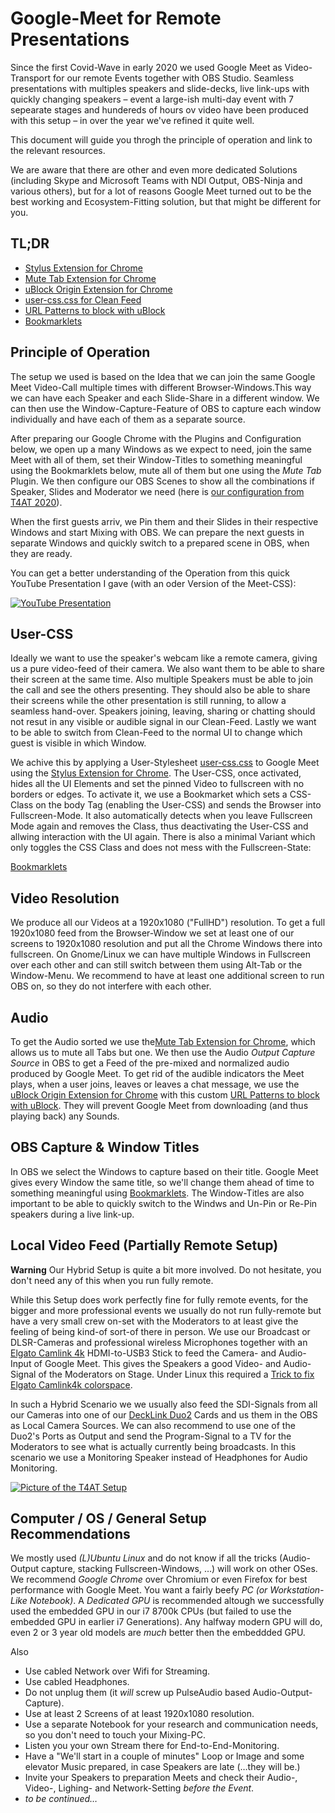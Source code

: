 Google-Meet for Remote Presentations
====================================
Since the first Covid-Wave in early 2020 we used Google Meet as Video-Transport for our remote Events together with OBS Studio.
Seamless presentations with multiples speakers and slide-decks, live link-ups with quickly changing speakers – event a large-ish multi-day event with 7 sepearate stages and hundereds of hours ov video have been produced with this setup – in over the year we've refined it quite well.

This document will guide you throgh the principle of operation and link to the relevant resources.

We are aware that there are other and even more dedicated Solutions (including Skype and Microsoft Teams with NDI Output, OBS-Ninja and various others), but for a lot of reasons Google Meet turned out to be the best working and Ecosystem-Fitting solution, but that might be different for you.


TL;DR
-----
 - [Stylus Extension for Chrome](https://chrome.google.com/webstore/detail/stylus/clngdbkpkpeebahjckkjfobafhncgmne)
 - [Mute Tab Extension for Chrome](https://chrome.google.com/webstore/detail/mute-tab/blljobffcekcbopmkgfhpcjmbfnelkfg)
 - [uBlock Origin Extension for Chrome](https://chrome.google.com/webstore/detail/ublock-origin/cjpalhdlnbpafiamejdnhcphjbkeiagm?hl=de)
 - [user-css.css for Clean Feed](user-css.css)
 - [URL Patterns to block with uBlock](ublock-url-patterns.txt)
 - [Bookmarklets](https://mazdermind.de/googlemeet-presentation-css/bookmarklets.html)


Principle of Operation
----------------------
The setup we used is based on the Idea that we can join the same Google Meet Video-Call multiple times with different Browser-Windows.This way we can have each Speaker and each Slide-Share in a different window. We can then use the Window-Capture-Feature of OBS to capture each window individually and have each of them as a separate source.

After preparing our Google Chrome with the Plugins and Configuration below, we open up a many Windows as we expect to need, join the same Meet with all of them, set their Window-Titles to something meaningful using the Bookmarklets below, mute all of them but one using the *Mute Tab* Plugin. We then configure our OBS Scenes to show all the combinations if Speaker, Slides and Moderator we need (here is [our configuration from T4AT 2020](T4AT_Live.json)).

When the first guests arriv, we Pin them and their Slides in their respective Windows and start Mixing with OBS. We can prepare the next guests in separate Windows and quickly switch to a prepared scene in OBS, when they are ready.

You can get a better understanding of the Operation from this quick YouTube Presentation I gave (with an oder Version of the Meet-CSS):

[![YouTube Presentation](https://img.youtube.com/vi/uoKLjwIZgiw/0.jpg)](https://www.youtube.com/watch?v=uoKLjwIZgiw)


User-CSS
--------
Ideally we want to use the speaker's webcam like a remote camera, giving us a pure video-feed of their camera. We also want them to be able to share their screen at the same time. Also multiple Speakers must be able to join the call and see the others presenting. They should also be able to share their screens while the other presentation is still running, to allow a seamless hand-over. Speakers joining, leaving, sharing or chatting should not resut in any visible or audible signal in our Clean-Feed. Lastly we want to be able to switch from Clean-Feed to the normal UI to change which guest is visible in which Window.

We achive this by applying a User-Stylesheet [user-css.css](user-css.css) to Google Meet using the [Stylus Extension for Chrome](https://chrome.google.com/webstore/detail/stylus/clngdbkpkpeebahjckkjfobafhncgmne). The User-CSS, once activated, hides all the UI Elements and set the pinned Video to fullscreen with no borders or edges. To activate it, we use a Bookmarket which sets a CSS-Class on the body Tag (enabling the User-CSS) and sends the Browser into Fullscreen-Mode. It also automatically detects when you leave Fullscreen Mode again and removes the Class, thus deactivating the User-CSS and allwing interaction with the UI again. There is also a minimal Variant which only toggles the CSS Class and does not mess with the Fullscreen-State:

[Bookmarklets](https://mazdermind.de/googlemeet-presentation-css/bookmarklets.html)


Video Resolution
----------------
We produce all our Videos at a 1920x1080 ("FullHD") resolution. To get a full 1920x1080 feed from the Browser-Window we set at least one of our screens to 1920x1080 resolution and put all the Chrome Windows there into fullscreen. On Gnome/Linux we can have multiple Windows in Fullscreen over each other and can still switch between them using Alt-Tab or the Window-Menu. We recommend to have at least one additional screen to run OBS on, so they do not interfere with each other.


Audio
-----
To get the Audio sorted we use the[Mute Tab Extension for Chrome](https://chrome.google.com/webstore/detail/mute-tab/blljobffcekcbopmkgfhpcjmbfnelkfg), which allows us to mute all Tabs but one. We then use the Audio *Output Capture Source* in OBS to get a Feed of the pre-mixed and normalized audio produced by Google Meet. To get rid of the audible indicators the Meet plays, when a user joins, leaves or leaves a chat message, we use the [uBlock Origin Extension for Chrome](https://chrome.google.com/webstore/detail/ublock-origin/cjpalhdlnbpafiamejdnhcphjbkeiagm?hl=de) with this custom [URL Patterns to block with uBlock](ublock-url-patterns.txt). They will prevent Google Meet from downloading (and thus playing back) any Sounds.


OBS Capture & Window Titles
---------------------------
In OBS we select the Windows to capture based on their title. Google Meet gives every Window the same title, so we'll change them ahead of time to something meaningful using [Bookmarklets](https://mazdermind.de/googlemeet-presentation-css/bookmarklets.html). The Window-Titles are also important to be able to quickly switch to the Windws and Un-Pin or Re-Pin speakers during a live link-up.


Local Video Feed (Partially Remote Setup)
-----------------------------------------
**Warning** Our Hybrid Setup is quite a bit more involved. Do not hesitate, you don't need any of this when you run fully remote.

While this Setup does work perfectly fine for fully remote events, for the bigger and more professional events we usually do not run fully-remote but have a very small crew on-set with the Moderators to at least give the feeling of being kind-of sort-of there in person. We use our Broadcast or DLSR-Cameras and professional wireless Microphones together with an [Elgato Camlink 4k](https://www.elgato.com/de/cam-link-4k) HDMI-to-USB3 Stick to feed the Camera- and Audio-Input of Google Meet. This gives the Speakers a good Video- and Audio-Signal of the Moderators on Stage. Under Linux this required a [Trick to fix Elgato Camlink4k colorspace](https://github.com/xkahn/camlink).

In such a Hybrid Scenario we we usually also feed the SDI-Signals from all our Cameras into one of our [DeckLink Duo2](https://www.blackmagicdesign.com/de/products/decklink/techspecs/W-DLK-31) Cards and us them in the OBS as Local Camera Sources. We can also recommend to use one of the Duo2's Ports as Output and send the Program-Signal to a TV for the Moderators to see what is actually currently being broadcasts. In this scenario we use a Monitoring Speaker instead of Headphones for Audio Monitoring.

[![Picture of the T4AT Setup](https://pbs.twimg.com/media/EoY831_WMAA_2un?format=jpg)](https://twitter.com/mazdermind/status/1334821274498052098)


Computer / OS / General Setup Recommendations
---------------------------------------------
We mostly used *(L)Ubuntu Linux* and do not know if all the tricks (Audio-Output capture, stacking Fullscreen-Windows, …) will work on other OSes. We recommend *Google Chrome* over Chromium or even Firefox for best performance with Google Meet.
You want a fairly beefy *PC (or Workstation-Like Notebook)*. A *Dedicated GPU* is recommended altough we successfully used the embedded GPU in our i7 8700k CPUs (but failed to use the embedded GPU in earlier i7 Generations). Any halfway modern GPU will do, even 2 or 3 year old models are *much* better then the embeddded GPU.

Also
- Use cabled Network over Wifi for Streaming.
- Use cabled Headphones.
- Do not unplug them (it *will* screw up PulseAudio based Audio-Output-Capture).
- Use at least 2 Screens of at least 1920x1080 resolution.
- Use a separate Notebook for your research and communication needs, so you don't need to touch your Mixing-PC.
- Listen you your own Stream there for End-to-End-Monitoring.
- Have a "We'll start in a couple of minutes" Loop or Image and some elevator Music prepared, in case Speakers are late (…they will be.)
- Invite your Speakers to preparation Meets and check their Audio-, Video-, Lighing- and Network-Setting *before the Event*.
- *to be continued…*
